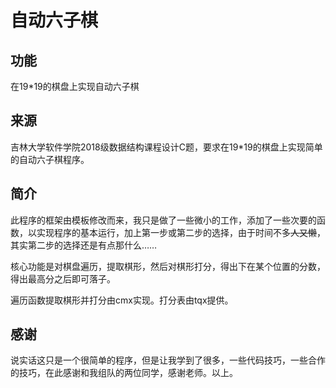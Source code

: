 # 自动六子棋

## 功能

在19\*19的棋盘上实现自动六子棋

## 来源

吉林大学软件学院2018级数据结构课程设计C题，要求在19\*19的棋盘上实现简单的自动六子棋程序。

## 简介
此程序的框架由模板修改而来，我只是做了一些微小的工作，添加了一些次要的函数，以实现程序的基本运行，加上第一步或第二步的选择，由于时间不多~~人又懒~~，其实第二步的选择还是有点那什么……

核心功能是对棋盘遍历，提取棋形，然后对棋形打分，得出下在某个位置的分数，得出最高分之后即可落子。

遍历函数提取棋形并打分由cmx实现。打分表由tqx提供。

## 感谢

说实话这只是一个很简单的程序，但是让我学到了很多，一些代码技巧，一些合作的技巧，在此感谢和我组队的两位同学，感谢老师。以上。
